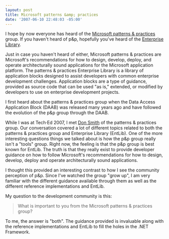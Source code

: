 ```yaml
---
layout: post
title: Microsoft patterns &amp; practices
date: '2007-06-10 22:48:03 -05:00'
---
```


I hope by now everyone has heard of the [Microsoft patterns & practices](http://msdn2.microsoft.com/en-us/practices/bb190332) group. If you haven't heard of p&p, hopefully you've heard of the [Enterprise Library](http://msdn2.microsoft.com/en-us/library/aa480453.aspx).

Just in case you haven't heard of either, Microsoft patterns & practices are Microsoft's recommendations for how to design, develop, deploy, and operate architecturally sound applications for the Microsoft application platform. The patterns & practices Enterprise Library is a library of application blocks designed to assist developers with common enterprise development challenges. Application blocks are a type of guidance, provided as source code that can be used "as is," extended, or modified by developers to use on enterprise development projects.

I first heard about the patterns & practices group when the Data Access Application Block (DAAB) was released many years ago and have followed the evolution of the p&p group through the DAAB.

While I was at Tech·Ed 2007, I met [Don Smith](http://blogs.msdn.com/donsmith) of the patterns & practices group. Our conversation covered a lot of different topics related to both the patterns & practices group and Enterprise Library (EntLib). One of the more interesting questions things we talked about is how the p&p group really isn't a "tools" group. Right now, the feeling is that the p&p group is best known for EntLib. The truth is that they really exist to provide developer guidance on how to follow Microsoft's recommendations for how to design, develop, deploy and operate architecturally sound applications.

I thought this provided an interesting contrast to how I see the community perception of p&p. Since I've watched the group "grow up", I am very familiar with the different guidance available through them as well as the different reference implementations and EntLib.

My question to the development community is this:

> What is important to you from the Microsoft patterns & practices group?

To me, the answer is "both". The guidance provided is invaluable along with the reference implementations and EntLib to fill the holes in the .NET Framework.

